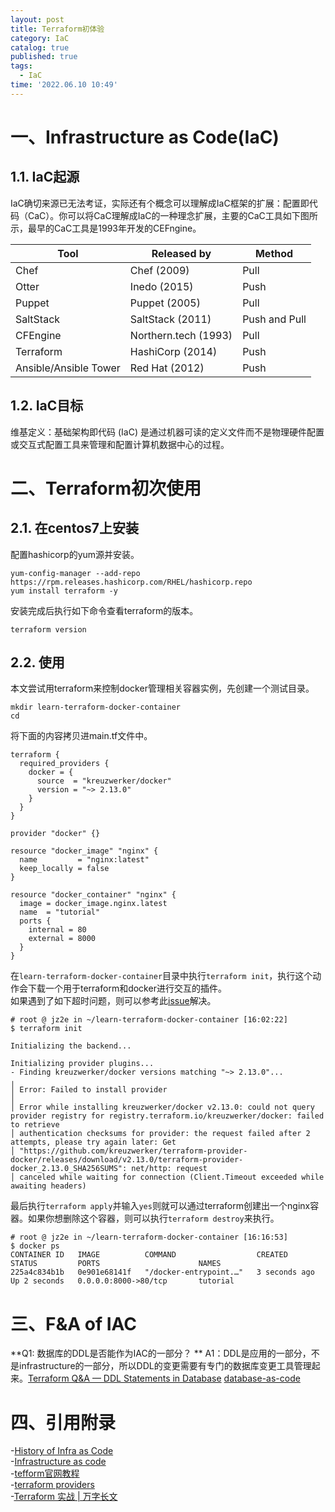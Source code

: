 ```yaml
---
layout: post
title: Terraform初体验
category: IaC
catalog: true
published: true
tags:
  - IaC
time: '2022.06.10 10:49'
---
```


# 一、Infrastructure as Code(IaC)
## 1.1. IaC起源
IaC确切来源已无法考证，实际还有个概念可以理解成IaC框架的扩展：配置即代码（CaC）。你可以将CaC理解成IaC的一种理念扩展，主要的CaC工具如下图所示，最早的CaC工具是1993年开发的CEFngine。

| Tool                  | Released by          | Method        |
| --------------------- | -------------------- | ------------- |
| Chef                  | Chef (2009)          | Pull          |
| Otter                 | Inedo (2015)         | Push          |
| Puppet                | Puppet (2005)        | Pull          |
| SaltStack             | SaltStack (2011)     | Push and Pull |
| CFEngine              | Northern.tech (1993) | Pull          |
| Terraform             | HashiCorp (2014)     | Push          |
| Ansible/Ansible Tower | Red Hat (2012)       | Push          |

## 1.2. IaC目标
维基定义：基础架构即代码 (IaC) 是通过机器可读的定义文件而不是物理硬件配置或交互式配置工具来管理和配置计算机数据中心的过程。

# 二、Terraform初次使用
## 2.1. 在centos7上安装
配置hashicorp的yum源并安装。
```shell
yum-config-manager --add-repo https://rpm.releases.hashicorp.com/RHEL/hashicorp.repo
yum install terraform -y
```
安装完成后执行如下命令查看terraform的版本。
```shell
terraform version
```
 
## 2.2. 使用
本文尝试用terraform来控制docker管理相关容器实例，先创建一个测试目录。
```
mkdir learn-terraform-docker-container
cd        
```
将下面的内容拷贝进main.tf文件中。
```
terraform {
  required_providers {
    docker = {
      source  = "kreuzwerker/docker"
      version = "~> 2.13.0"
    }
  }
}

provider "docker" {}

resource "docker_image" "nginx" {
  name         = "nginx:latest"
  keep_locally = false
}

resource "docker_container" "nginx" {
  image = docker_image.nginx.latest
  name  = "tutorial"
  ports {
    internal = 80
    external = 8000
  }
}
```
在`learn-terraform-docker-container`目录中执行`terraform init`，执行这个动作会下载一个用于terraform和docker进行交互的插件。  
如果遇到了如下超时问题，则可以参考此[issue](https://github.com/hashicorp/terraform/issues/27742)解决。
```
# root @ jz2e in ~/learn-terraform-docker-container [16:02:22]
$ terraform init

Initializing the backend...

Initializing provider plugins...
- Finding kreuzwerker/docker versions matching "~> 2.13.0"...
╷
│ Error: Failed to install provider
│
│ Error while installing kreuzwerker/docker v2.13.0: could not query provider registry for registry.terraform.io/kreuzwerker/docker: failed to retrieve
│ authentication checksums for provider: the request failed after 2 attempts, please try again later: Get
│ "https://github.com/kreuzwerker/terraform-provider-docker/releases/download/v2.13.0/terraform-provider-docker_2.13.0_SHA256SUMS": net/http: request
│ canceled while waiting for connection (Client.Timeout exceeded while awaiting headers)
``` 
最后执行`terraform apply`并输入`yes`则就可以通过terraform创建出一个nginx容器。如果你想删除这个容器，则可以执行`terraform destroy`来执行。
```
# root @ jz2e in ~/learn-terraform-docker-container [16:16:53]
$ docker ps
CONTAINER ID   IMAGE          COMMAND                  CREATED         STATUS         PORTS                      NAMES
225a4c834b1b   0e901e68141f   "/docker-entrypoint.…"   3 seconds ago   Up 2 seconds   0.0.0.0:8000->80/tcp       tutorial
```

# 三、F&A of IAC
**Q1: 数据库的DDL是否能作为IAC的一部分？  **
A1：DDL是应用的一部分，不是infrastructure的一部分，所以DDL的变更需要有专门的数据库变更工具管理起来。[Terraform Q&A — DDL Statements in Database](https://medium.com/@anton.babenko/terraform-q-a-ddl-statements-in-database-ef21250a26c) [database-as-code](https://www.bytebase.com/blog/database-as-code)

# 四、引用附录
-[History of Infra as Code](https://www.infoq.com/presentations/history-infra-as-code/)  
-[Infrastructure as code](https://en.wikipedia.org/wiki/Infrastructure_as_code)  
-[tefform官网教程](https://learn.hashicorp.com/tutorials/terraform/infrastructure-as-code)  
-[terraform providers](https://registry.terraform.io/browse/providers)  
-[Terraform 实战 | 万字长文](https://posts.careerengine.us/p/6254c3bc8407c2569699ad83)
